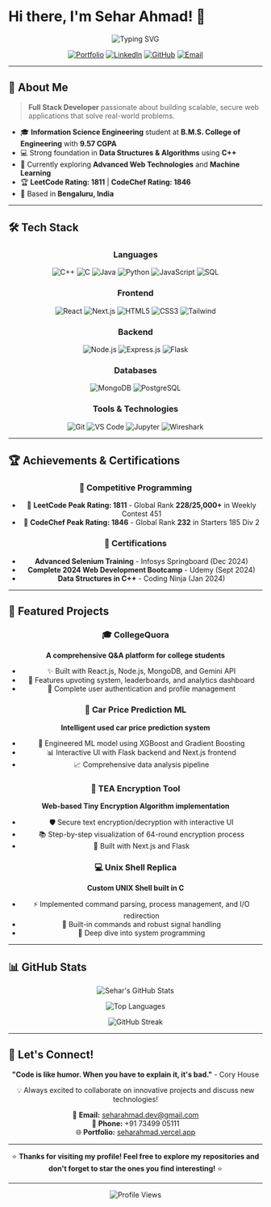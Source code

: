 # Hi there, I'm Sehar Ahmad! 👋

<div align="center">
  
![Typing SVG](https://readme-typing-svg.herokuapp.com?font=Fira+Code&size=30&pause=1000&color=00D4AA&center=true&vCenter=true&width=600&lines=Full+Stack+Developer;Problem+Solver;Code+Enthusiast;Always+Learning+New+Things!)

[![Portfolio](https://img.shields.io/badge/Portfolio-FF5722?style=for-the-badge&logo=todoist&logoColor=white)](https://seharahmad.vercel.app)
[![LinkedIn](https://img.shields.io/badge/LinkedIn-0077B5?style=for-the-badge&logo=linkedin&logoColor=white)](https://linkedin.com/in/seharahmad)
[![GitHub](https://img.shields.io/badge/GitHub-100000?style=for-the-badge&logo=github&logoColor=white)](https://github.com/seharahmad-dev)
[![Email](https://img.shields.io/badge/Email-D14836?style=for-the-badge&logo=gmail&logoColor=white)](mailto:seharahmad.dev@gmail.com)

</div>

---

## 🚀 About Me

> **Full Stack Developer** passionate about building scalable, secure web applications that solve real-world problems.

- 🎓 **Information Science Engineering** student at **B.M.S. College of Engineering** with **9.57 CGPA**
- 💻 Strong foundation in **Data Structures & Algorithms** using **C++**
- 🌱 Currently exploring **Advanced Web Technologies** and **Machine Learning**
- 🏆 **LeetCode Rating: 1811** | **CodeChef Rating: 1846**
- 📍 Based in **Bengaluru, India**

---

## 🛠️ Tech Stack

<div align="center">

### Languages
![C++](https://img.shields.io/badge/C++-00599C?style=for-the-badge&logo=cplusplus&logoColor=white)
![C](https://img.shields.io/badge/C-00599C?style=for-the-badge&logo=c&logoColor=white)
![Java](https://img.shields.io/badge/Java-ED8B00?style=for-the-badge&logo=java&logoColor=white)
![Python](https://img.shields.io/badge/Python-3776AB?style=for-the-badge&logo=python&logoColor=white)
![JavaScript](https://img.shields.io/badge/JavaScript-F7DF1E?style=for-the-badge&logo=javascript&logoColor=black)
![SQL](https://img.shields.io/badge/SQL-4479A1?style=for-the-badge&logo=postgresql&logoColor=white)

### Frontend
![React](https://img.shields.io/badge/React-20232A?style=for-the-badge&logo=react&logoColor=61DAFB)
![Next.js](https://img.shields.io/badge/Next.js-000000?style=for-the-badge&logo=nextdotjs&logoColor=white)
![HTML5](https://img.shields.io/badge/HTML5-E34F26?style=for-the-badge&logo=html5&logoColor=white)
![CSS3](https://img.shields.io/badge/CSS3-1572B6?style=for-the-badge&logo=css3&logoColor=white)
![Tailwind](https://img.shields.io/badge/Tailwind_CSS-38B2AC?style=for-the-badge&logo=tailwind-css&logoColor=white)

### Backend
![Node.js](https://img.shields.io/badge/Node.js-43853D?style=for-the-badge&logo=node.js&logoColor=white)
![Express.js](https://img.shields.io/badge/Express.js-404D59?style=for-the-badge&logo=express&logoColor=white)
![Flask](https://img.shields.io/badge/Flask-000000?style=for-the-badge&logo=flask&logoColor=white)

### Databases
![MongoDB](https://img.shields.io/badge/MongoDB-4EA94B?style=for-the-badge&logo=mongodb&logoColor=white)
![PostgreSQL](https://img.shields.io/badge/PostgreSQL-316192?style=for-the-badge&logo=postgresql&logoColor=white)

### Tools & Technologies
![Git](https://img.shields.io/badge/Git-F05032?style=for-the-badge&logo=git&logoColor=white)
![VS Code](https://img.shields.io/badge/VS_Code-0078D4?style=for-the-badge&logo=visual%20studio%20code&logoColor=white)
![Jupyter](https://img.shields.io/badge/Jupyter-F37626?style=for-the-badge&logo=jupyter&logoColor=white)
![Wireshark](https://img.shields.io/badge/Wireshark-1679A7?style=for-the-badge&logo=wireshark&logoColor=white)

</div>

---

## 🏆 Achievements & Certifications

<div align="center">

### 🎯 Competitive Programming
- 🥇 **LeetCode Peak Rating: 1811** - Global Rank **228/25,000+** in Weekly Contest 451
- 🥈 **CodeChef Peak Rating: 1846** - Global Rank **232** in Starters 185 Div 2

### 📜 Certifications
- **Advanced Selenium Training** - Infosys Springboard (Dec 2024)
- **Complete 2024 Web Development Bootcamp** - Udemy (Sept 2024)
- **Data Structures in C++** - Coding Ninja (Jan 2024)

</div>

---

## 🎨 Featured Projects

<div align="center">

### 🎓 CollegeQuora
**A comprehensive Q&A platform for college students**
- ✨ Built with React.js, Node.js, MongoDB, and Gemini API
- 🚀 Features upvoting system, leaderboards, and analytics dashboard
- 🔐 Complete user authentication and profile management

### 🚗 Car Price Prediction ML
**Intelligent used car price prediction system**
- 🤖 Engineered ML model using XGBoost and Gradient Boosting
- 📊 Interactive UI with Flask backend and Next.js frontend
- 📈 Comprehensive data analysis pipeline

### 🔐 TEA Encryption Tool
**Web-based Tiny Encryption Algorithm implementation**
- 🛡️ Secure text encryption/decryption with interactive UI
- 📚 Step-by-step visualization of 64-round encryption process
- 🎯 Built with Next.js and Flask

### 💻 Unix Shell Replica
**Custom UNIX Shell built in C**
- ⚡ Implemented command parsing, process management, and I/O redirection
- 🔧 Built-in commands and robust signal handling
- 🎯 Deep dive into system programming

</div>

---

## 📊 GitHub Stats

<div align="center">
  
![Sehar's GitHub Stats](https://github-readme-stats.vercel.app/api?username=seharahmad-dev&show_icons=true&theme=radical&hide_border=true&bg_color=0D1117&title_color=00D4AA&icon_color=00D4AA&text_color=FFFFFF)

![Top Languages](https://github-readme-stats.vercel.app/api/top-langs/?username=seharahmad-dev&layout=compact&theme=radical&hide_border=true&bg_color=0D1117&title_color=00D4AA&text_color=FFFFFF)

![GitHub Streak](https://github-readme-streak-stats.herokuapp.com/?user=seharahmad-dev&theme=radical&hide_border=true&background=0D1117&stroke=00D4AA&ring=00D4AA&fire=FF6B6B&currStreakLabel=00D4AA)

</div>

---

## 🌟 Let's Connect!

<div align="center">

**"Code is like humor. When you have to explain it, it's bad."** - Cory House

💡 Always excited to collaborate on innovative projects and discuss new technologies!

📧 **Email:** seharahmad.dev@gmail.com  
📱 **Phone:** +91 73499 05111  
🌐 **Portfolio:** [seharahmad.vercel.app](https://seharahmad.vercel.app)

---

⭐ **Thanks for visiting my profile! Feel free to explore my repositories and don't forget to star the ones you find interesting!** ⭐

</div>

---

<div align="center">
  
![Profile Views](https://komarev.com/ghpvc/?username=seharahmad-dev&style=for-the-badge&color=00D4AA)

</div>
